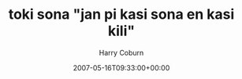---
title: 'toki sona "jan pi kasi sona en kasi kili"'
posts: 11
hash: 't774'
author: 'Harry Coburn'
date: 2007-05-16T09:33:00+00:00
sources:
  - http://forums.tokipona.org/viewtopic.php%3Ft=774.html
---
